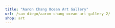 ```yaml
---
title: "Aaron Chang Ocean Art Gallery"
url: /san-diego/aaron-chang-ocean-art-gallery-2/
shop: art
---
```

